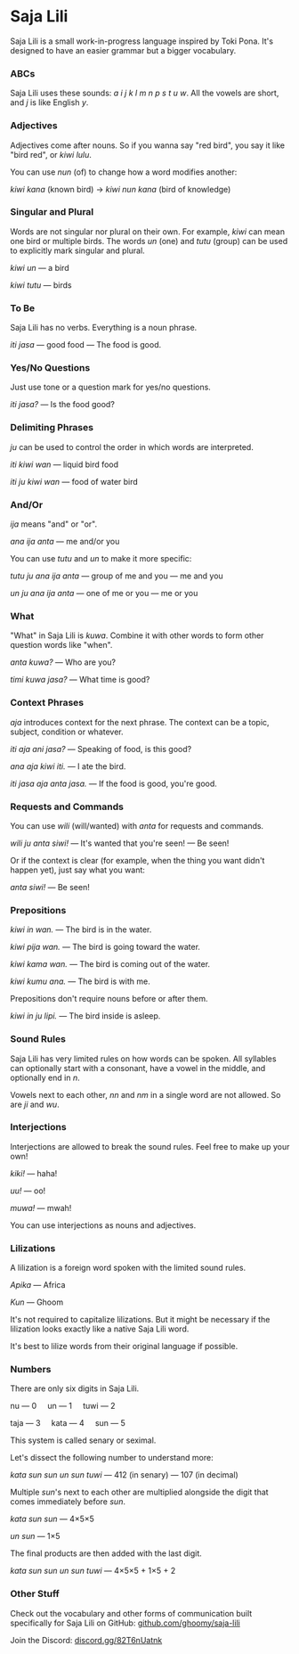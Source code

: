 <!--head-->
<!--link rel="preconnect" href="https://fonts.googleapis.com"-->
<!--link rel="preconnect" href="https://fonts.gstatic.com" crossorigin=""-->
<!--link href="https://fonts.googleapis.com/css2?family=Quicksand:wght@500;700&amp;display=swap" rel="stylesheet"-->
<!--style--
* {font-family: "Quicksand";}
td {vertical-align: top;}
<!--/style-->
<!--/head-->

<!--table style="border-spacing: 1em; table-layout: fixed; width: 100%;"-->
<!--tr-->
<!--td style="width: 100%;"-->

# Saja Lili

Saja Lili is a small work-in-progress language inspired by Toki Pona. It's designed to have an easier grammar but a bigger vocabulary.

### ABCs

Saja Lili uses these sounds: *a i j k l m n p s t u w*. All the vowels are short, and *j* is like English *y*.

### Adjectives

Adjectives come after nouns. So if you wanna say "red bird", you say it like "bird red", or *kiwi lulu*.

You can use *nun* (of) to change how a word modifies another:

*kiwi kana* (known bird) → *kiwi nun kana* (bird of knowledge)

### Singular and Plural

Words are not singular nor plural on their own. For example, *kiwi* can mean one bird or multiple birds. The words *un* (one) and *tutu* (group) can be used to explicitly mark singular and plural.

*kiwi un* — a bird

*kiwi tutu* — birds

### To Be

Saja Lili has no verbs. Everything is a noun phrase.

*iti jasa* — good food — The food is good.

### Yes/No Questions

Just use tone or a question mark for yes/no questions.

*iti jasa?* — Is the food good?

<!--/td-->
<!--td style="width: 100%;"-->

### Delimiting Phrases

*ju* can be used to control the order in which words are interpreted.

*iti kiwi wan* — liquid bird food

*iti ju kiwi wan* — food of water bird

### And/Or

*ija* means "and" or "or".

*ana ija anta* — me and/or you

You can use *tutu* and *un* to make it more specific:

*tutu ju ana ija anta* — group of me and you — me and you

*un ju ana ija anta* — one of me or you — me or you

### What

"What" in Saja Lili is *kuwa*. Combine it with other words to form other question words like "when".

*anta kuwa?* — Who are you?

*timi kuwa jasa?* — What time is good?

### Context Phrases

*aja* introduces context for the next phrase. The context can be a topic, subject, condition or whatever.

*iti aja ani jasa?* — Speaking of food, is this good?

*ana aja kiwi iti.* — I ate the bird.

*iti jasa aja anta jasa.* — If the food is good, you're good.

<!--/td-->
<!--td style="width: 100%;"-->

### Requests and Commands

You can use *wili* (will/wanted) with *anta* for requests and commands.

*wili ju anta siwi!* — It's wanted that you're seen! — Be seen!

Or if the context is clear (for example, when the thing you want didn't happen yet), just say what you want:

*anta siwi!* — Be seen!

### Prepositions

*kiwi in wan.* — The bird is in the water.

*kiwi pija wan.* — The bird is going toward the water.

*kiwi kama wan.* — The bird is coming out of the water.

*kiwi kumu ana.* — The bird is with me.

Prepositions don't require nouns before or after them.

*kiwi in ju lipi.* — The bird inside is asleep.

### Sound Rules

Saja Lili has very limited rules on how words can be spoken. All syllables can optionally start with a consonant, have a vowel in the middle, and optionally end in *n*.

Vowels next to each other, *nn* and *nm* in a single word are not allowed. So are *ji* and *wu*.

### Interjections

Interjections are allowed to break the sound rules. Feel free to make up your own!

*kiki!* — haha!

*uu!* — oo!

*muwa!* — mwah!

You can use interjections as nouns and adjectives.

<!--/td-->
<!--td style="width: 100%;"-->

### Lilizations

A lilization is a foreign word spoken with the limited sound rules.

*Apika* — Africa

*Kun* — Ghoom

It's not required to capitalize lilizations. But it might be necessary if the lilization looks exactly like a native Saja Lili word.

It's best to lilize words from their original language if possible.

### Numbers

There are only six digits in Saja Lili.

nu — 0 &nbsp;&nbsp;&nbsp; un — 1 &nbsp;&nbsp;&nbsp; tuwi — 2

taja — 3 &nbsp;&nbsp;&nbsp; kata — 4 &nbsp;&nbsp;&nbsp; sun — 5

This system is called senary or seximal.

Let's dissect the following number to understand more:

*kata sun sun un sun tuwi* — 412 (in senary) — 107 (in decimal)

Multiple *sun*'s next to each other are multiplied alongside the digit that comes immediately before *sun*.

*kata sun sun* — 4×5×5

*un sun* — 1×5

The final products are then added with the last digit.

*kata sun sun un sun tuwi* — 4×5×5 + 1×5 + 2

### Other Stuff

Check out the vocabulary and other forms of communication built specifically for Saja Lili on GitHub: [github.com/ghoomy/saja-lili](https://github.com/ghoomy/saja-lili)

Join the Discord: [discord.gg/82T6nUatnk](https://discord.gg/82T6nUatnk)

<!--/td-->
<!--/tr-->
<!--/table-->